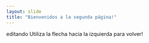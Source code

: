 ```yaml
---
layout: slide
title: "Bienvenidos a la segunda página!"
---
```

editando
Utiliza la flecha hacia la izquierda para volver!
